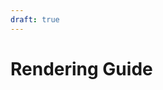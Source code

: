 ```yaml
---
draft: true
---
```

# Rendering Guide
<!--
TODO:
How Rendering works internally in the engine
WebXR
WebGPU
... etc
-->
